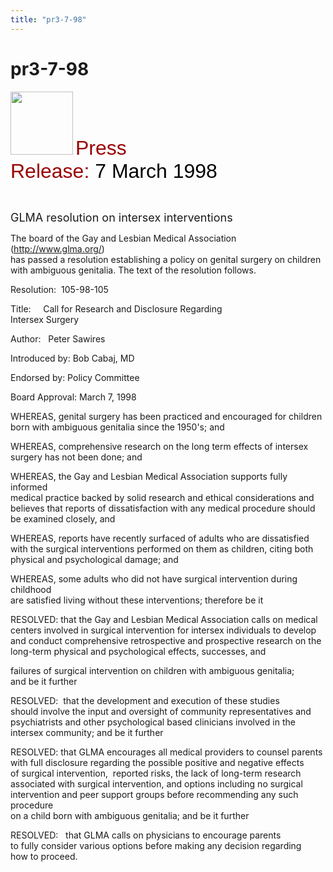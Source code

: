 ```yaml
---
title: "pr3-7-98"
---
```


# pr3-7-98

  
<IMG SRC="/img/logo100.gif" HEIGHT="101" WIDTH="100" /> <FONT FACE="Arial,Helvetica"><FONT SIZE="+3"><FONT COLOR="#990000">Press<br />Release: </FONT><FONT COLOR="#000000">7 March 1998</FONT></FONT></FONT>  
  
  
&nbsp;  
  


<FONT SIZE="+1">GLMA resolution on intersex interventions</FONT>  
  


The board of the Gay and Lesbian Medical Association (<A HREF="http://www.glma.org/">http://www.glma.org/</A>)  
has passed a resolution establishing a policy on genital surgery on children  
with ambiguous genitalia. The text of the resolution follows.  
  


Resolution:&nbsp; 105-98-105  
  
Title:&nbsp;&nbsp;&nbsp;&nbsp; Call for Research and Disclosure Regarding  
Intersex Surgery  
  
Author:&nbsp;&nbsp; Peter Sawires  
  
Introduced by: Bob Cabaj, MD  
  
Endorsed by: Policy Committee  
  
Board Approval: March 7, 1998  
  


WHEREAS, genital surgery has been practiced and encouraged for children  
born with ambiguous genitalia since the 1950's; and  
  


WHEREAS, comprehensive research on the long term effects of intersex  
surgery has not been done; and  
  


WHEREAS, the Gay and Lesbian Medical Association supports fully informed  
medical practice backed by solid research and ethical considerations and  
believes that reports of dissatisfaction with any medical procedure should  
be examined closely, and  
  


WHEREAS, reports have recently surfaced of adults who are dissatisfied  
with the surgical interventions performed on them as children, citing both  
physical and psychological damage; and  
  


WHEREAS, some adults who did not have surgical intervention during childhood  
are satisfied living without these interventions; therefore be it  
  


RESOLVED: that the Gay and Lesbian Medical Association calls on medical  
centers involved in surgical intervention for intersex individuals to develop  
and conduct comprehensive retrospective and prospective research on the  
long-term physical and psychological effects, successes, and  
  
failures of surgical intervention on children with ambiguous genitalia;  
and be it further  
  


RESOLVED:&nbsp; that the development and execution of these studies  
should involve the input and oversight of community representatives and  
psychiatrists and other psychological based clinicians involved in the  
intersex community; and be it further  
  


RESOLVED: that GLMA encourages all medical providers to counsel parents  
with full disclosure regarding the possible positive and negative effects  
of surgical intervention,&nbsp; reported risks, the lack of long-term research  
associated with surgical intervention, and options including no surgical  
intervention and peer support groups before recommending any such procedure  
on a child born with ambiguous genitalia; and be it further  
  


RESOLVED:&nbsp;&nbsp; that GLMA calls on physicians to encourage parents  
to fully consider various options before making any decision regarding  
how to proceed.  
  
&nbsp;  
  
&nbsp;  
  
&nbsp;  
  
&nbsp;